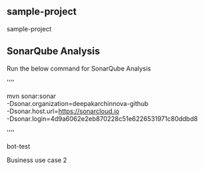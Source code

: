 ## sample-project
sample-project


## SonarQube Analysis

Run the below command for SonarQube Analysis


''''

mvn sonar:sonar \
  -Dsonar.organization=deepakarchinnova-github \
  -Dsonar.host.url=https://sonarcloud.io \
  -Dsonar.login=4d9a6062e2eb870228c51e6226531971c80ddbd8

''''


bot-test

Business use case 2
